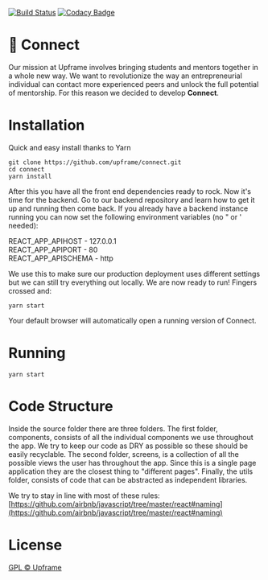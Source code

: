 [![Build Status](https://travis-ci.org/upframe/connect.svg?branch=master)](https://travis-ci.org/upframe/connect)
[![Codacy Badge](https://api.codacy.com/project/badge/Grade/5b6e96c455814101aa74c017ee1b173f)](https://www.codacy.com/app/Upframe/connect?utm_source=github.com&amp;utm_medium=referral&amp;utm_content=upframe/connect&amp;utm_campaign=Badge_Grade)

# 🦄 Connect

Our mission at Upframe involves bringing students and mentors together in a whole new way. We want to revolutionize the way an entrepreneurial individual can contact more experienced peers and unlock the full potential of mentorship. For this reason we decided to develop **Connect**.

# Installation

Quick and easy install thanks to Yarn

```
git clone https://github.com/upframe/connect.git
cd connect
yarn install
```

After this you have all the front end dependencies ready to rock. Now it's time for the backend. Go to our backend repository and learn how to get it up and running then come back. If you already have a backend instance running you can now set the following environment variables (no " or ' needed):

REACT_APP_APIHOST - 127.0.0.1  
REACT_APP_APIPORT - 80  
REACT_APP_APISCHEMA - http  

We use this to make sure our production deployment uses different settings but we can still try everything out locally. We are now ready to run! Fingers crossed and:

```
yarn start
```

Your default browser will automatically open a running version of Connect.

# Running

```
yarn start
```

# Code Structure

Inside the source folder there are three folders. The first folder, components, consists of all the individual components we use throughout the app. We try to keep our code as DRY as possible so these should be easily recyclable. The second folder, screens, is a collection of all the possible views the user has throughout the app. Since this is a single page application they are the closest thing to "different pages". Finally, the utils folder, consists of code that can be abstracted as independent libraries.

We try to stay in line with most of these rules: [https://github.com/airbnb/javascript/tree/master/react#naming](https://github.com/airbnb/javascript/tree/master/react#naming)
  
# License

[GPL © Upframe](../master/LICENSE)
